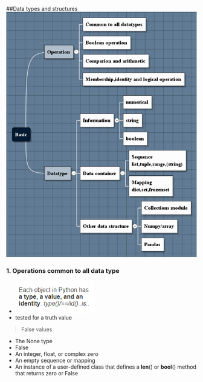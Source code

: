 ##Data types and structures
![](.python_built_in_images/af2d9fee.png)
### 1. Operations common to all data type
- ![](.python_built_in_images/f80e2e07.png)
- tested for a truth value 
 
>False values
- The None type
- False
- An integer, float, or complex zero
- An empty sequence or mapping
- An instance of a user-defined class that defines a __len__() or __bool__()
method that returns zero or False



